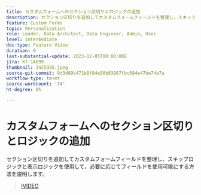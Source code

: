 ```yaml
---
title: カスタムフォームへのセクション区切りとロジックの追加
description: セクション区切りを追加してカスタムフォームフィールドを整理し、スキップロジックと表示ロジックを使用して、必要に応じてフィールドを使用可能にする方法を説明します。
feature: Custom Forms
topic: Personalization
role: Leader, Data Architect, Data Engineer, Admin, User
level: Intermediate
doc-type: Feature Video
duration: 0
last-substantial-update: 2023-12-05T00:00:00Z
jira: KT-14099
thumbnail: 3425935.jpeg
source-git-commit: 9d3d89b471b8f84e50b93987fbc684e47be74e7a
workflow-type: tm+mt
source-wordcount: '74'
ht-degree: 0%

---
```



# カスタムフォームへのセクション区切りとロジックの追加

セクション区切りを追加してカスタムフォームフィールドを整理し、スキップロジックと表示ロジックを使用して、必要に応じてフィールドを使用可能にする方法を説明します。

>[!VIDEO](https://video.tv.adobe.com/v/3425935/?quality=12&learn=on)

